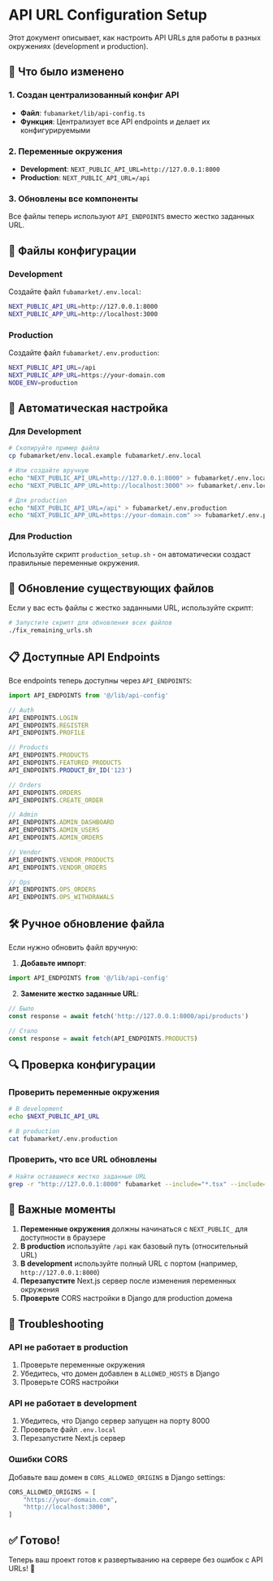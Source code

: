 # API URL Configuration Setup

Этот документ описывает, как настроить API URLs для работы в разных окружениях (development и production).

## 🔧 Что было изменено

### 1. Создан централизованный конфиг API
- **Файл**: `fubamarket/lib/api-config.ts`
- **Функция**: Централизует все API endpoints и делает их конфигурируемыми

### 2. Переменные окружения
- **Development**: `NEXT_PUBLIC_API_URL=http://127.0.0.1:8000`
- **Production**: `NEXT_PUBLIC_API_URL=/api`

### 3. Обновлены все компоненты
Все файлы теперь используют `API_ENDPOINTS` вместо жестко заданных URL.

## 📁 Файлы конфигурации

### Development
Создайте файл `fubamarket/.env.local`:
```bash
NEXT_PUBLIC_API_URL=http://127.0.0.1:8000
NEXT_PUBLIC_APP_URL=http://localhost:3000
```

### Production
Создайте файл `fubamarket/.env.production`:
```bash
NEXT_PUBLIC_API_URL=/api
NEXT_PUBLIC_APP_URL=https://your-domain.com
NODE_ENV=production
```

## 🚀 Автоматическая настройка

### Для Development
```bash
# Скопируйте пример файла
cp fubamarket/env.local.example fubamarket/.env.local

# Или создайте вручную
echo "NEXT_PUBLIC_API_URL=http://127.0.0.1:8000" > fubamarket/.env.local
echo "NEXT_PUBLIC_APP_URL=http://localhost:3000" >> fubamarket/.env.local

# Для production
echo "NEXT_PUBLIC_API_URL=/api" > fubamarket/.env.production
echo "NEXT_PUBLIC_APP_URL=https://your-domain.com" >> fubamarket/.env.production
```

### Для Production
Используйте скрипт `production_setup.sh` - он автоматически создаст правильные переменные окружения.

## 🔄 Обновление существующих файлов

Если у вас есть файлы с жестко заданными URL, используйте скрипт:

```bash
# Запустите скрипт для обновления всех файлов
./fix_remaining_urls.sh
```

## 📋 Доступные API Endpoints

Все endpoints теперь доступны через `API_ENDPOINTS`:

```typescript
import API_ENDPOINTS from '@/lib/api-config'

// Auth
API_ENDPOINTS.LOGIN
API_ENDPOINTS.REGISTER
API_ENDPOINTS.PROFILE

// Products
API_ENDPOINTS.PRODUCTS
API_ENDPOINTS.FEATURED_PRODUCTS
API_ENDPOINTS.PRODUCT_BY_ID('123')

// Orders
API_ENDPOINTS.ORDERS
API_ENDPOINTS.CREATE_ORDER

// Admin
API_ENDPOINTS.ADMIN_DASHBOARD
API_ENDPOINTS.ADMIN_USERS
API_ENDPOINTS.ADMIN_ORDERS

// Vendor
API_ENDPOINTS.VENDOR_PRODUCTS
API_ENDPOINTS.VENDOR_ORDERS

// Ops
API_ENDPOINTS.OPS_ORDERS
API_ENDPOINTS.OPS_WITHDRAWALS
```

## 🛠️ Ручное обновление файла

Если нужно обновить файл вручную:

1. **Добавьте импорт**:
```typescript
import API_ENDPOINTS from '@/lib/api-config'
```

2. **Замените жестко заданные URL**:
```typescript
// Было
const response = await fetch('http://127.0.0.1:8000/api/products')

// Стало
const response = await fetch(API_ENDPOINTS.PRODUCTS)
```

## 🔍 Проверка конфигурации

### Проверить переменные окружения
```bash
# В development
echo $NEXT_PUBLIC_API_URL

# В production
cat fubamarket/.env.production
```

### Проверить, что все URL обновлены
```bash
# Найти оставшиеся жестко заданные URL
grep -r "http://127.0.0.1:8000" fubamarket --include="*.tsx" --include="*.ts"
```

## 🚨 Важные моменты

1. **Переменные окружения** должны начинаться с `NEXT_PUBLIC_` для доступности в браузере
2. **В production** используйте `/api` как базовый путь (относительный URL)
3. **В development** используйте полный URL с портом (например, `http://127.0.0.1:8000`)
4. **Перезапустите** Next.js сервер после изменения переменных окружения
4. **Проверьте** CORS настройки в Django для production домена

## 🔧 Troubleshooting

### API не работает в production
1. Проверьте переменные окружения
2. Убедитесь, что домен добавлен в `ALLOWED_HOSTS` в Django
3. Проверьте CORS настройки

### API не работает в development
1. Убедитесь, что Django сервер запущен на порту 8000
2. Проверьте файл `.env.local`
3. Перезапустите Next.js сервер

### Ошибки CORS
Добавьте ваш домен в `CORS_ALLOWED_ORIGINS` в Django settings:
```python
CORS_ALLOWED_ORIGINS = [
    "https://your-domain.com",
    "http://localhost:3000",
]
```

## ✅ Готово!

Теперь ваш проект готов к развертыванию на сервере без ошибок с API URLs! 🎉
